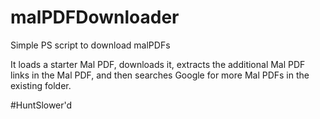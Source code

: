 # malPDFDownloader
Simple PS script to download malPDFs

It loads a starter Mal PDF, downloads it, extracts the additional Mal PDF links in the Mal PDF, and then searches Google for more Mal PDFs in the existing folder.

#HuntSlower'd
